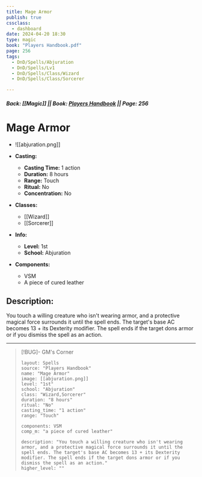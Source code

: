 ```yaml
---
title: Mage Armor
publish: true
cssclass:
  - dashboard
date: 2024-04-20 18:30
type: magic
book: "Players Handbook.pdf"
page: 256
tags:
  - DnD/Spells/Abjuration
  - DnD/Spells/Lv1
  - DnD/Spells/Class/Wizard
  - DnD/Spells/Class/Sorcerer

---
```


##### Back: [[Magic]] || Book: [Players Handbook](https://drive.google.com/drive/folders/1O5bhpYizcIT5xxAoLOuzCRht_PVS7VSG?usp=sharing) || Page: 256

# Mage Armor
- ![[abjuration.png]]
- **Casting:**
    - **Casting Time:** 1 action
    - **Duration:** 8 hours
    - **Range:** Touch
    - **Ritual:** No
    - **Concentration:** No
- **Classes:**
    - [[Wizard]]
    - [[Sorcerer]]

- **Info:**
    - **Level:** 1st
    - **School:** Abjuration
- **Components:**
    - VSM
    - A piece of cured leather

## Description:
You touch a willing creature who isn't wearing armor, and a protective magical force surrounds it until the spell ends. The target's base AC becomes 13 + its Dexterity modifier. The spell ends if the target dons armor or if you dismiss the spell as an action.



---

> [!BUG]- GM's Corner
>
> ```statblock
> layout: Spells
> source: "Players Handbook"
> name: "Mage Armor"
> image: [[abjuration.png]]
> level: "1st"
> school: "Abjuration"
> class: "Wizard,Sorcerer"
> duration: "8 hours"
> ritual: "No"
> casting_time: "1 action"
> range: "Touch"
>
> components: VSM
> comp_m: "a piece of cured leather"
>
> description: "You touch a willing creature who isn't wearing armor, and a protective magical force surrounds it until the spell ends. The target's base AC becomes 13 + its Dexterity modifier. The spell ends if the target dons armor or if you dismiss the spell as an action."
> higher_level: ""
> ```
